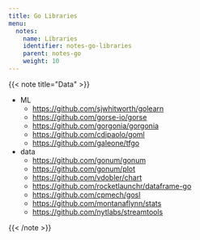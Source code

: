 ```yaml
---
title: Go Libraries
menu:
  notes:
    name: Libraries
    identifier: notes-go-libraries
    parent: notes-go
    weight: 10
---
```


{{< note title="Data" >}}

- ML
  - https://github.com/sjwhitworth/golearn
  - https://github.com/gorse-io/gorse
  - https://github.com/gorgonia/gorgonia
  - https://github.com/cdipaolo/goml
  - https://github.com/galeone/tfgo
- data
  - https://github.com/gonum/gonum
  - https://github.com/gonum/plot
  - https://github.com/vdobler/chart
  - https://github.com/rocketlaunchr/dataframe-go
  - https://github.com/cpmech/gosl
  - https://github.com/montanaflynn/stats
  - https://github.com/nytlabs/streamtools

{{< /note >}}
